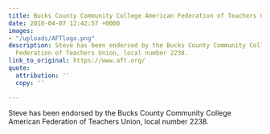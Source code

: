 ```yaml
---
title: Bucks County Community College American Federation of Teachers Union
date: 2018-04-07 12:42:57 +0000
images:
- "/uploads/AFTlogo.png"
description: Steve has been endorsed by the Bucks County Community College American
  Federation of Teachers Union, local number 2238.
link_to_original: https://www.aft.org/
quote:
  attribution: ''
  copy: ''

---
```

Steve has been endorsed by the Bucks County Community College American Federation of Teachers Union, local number 2238.
